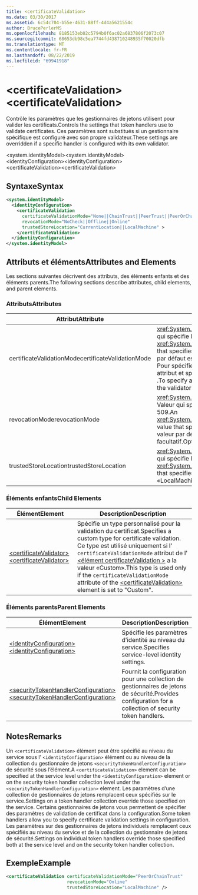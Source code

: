 ```yaml
---
title: <certificateValidation>
ms.date: 03/30/2017
ms.assetid: 6c54c704-b55e-4631-88ff-4d4a5621554c
author: BrucePerlerMS
ms.openlocfilehash: 8185153eb02c5794b0f6ac02a6837806f2073c07
ms.sourcegitcommit: 68653db98c5ea7744fd438710248935f70020dfb
ms.translationtype: MT
ms.contentlocale: fr-FR
ms.lasthandoff: 08/22/2019
ms.locfileid: "69941918"
---
```

# <a name="certificatevalidation"></a><span data-ttu-id="b1827-101">\<certificateValidation></span><span class="sxs-lookup"><span data-stu-id="b1827-101">\<certificateValidation></span></span>
<span data-ttu-id="b1827-102">Contrôle les paramètres que les gestionnaires de jetons utilisent pour valider les certificats.</span><span class="sxs-lookup"><span data-stu-id="b1827-102">Controls the settings that token handlers use to validate certificates.</span></span> <span data-ttu-id="b1827-103">Ces paramètres sont substitués si un gestionnaire spécifique est configuré avec son propre validateur.</span><span class="sxs-lookup"><span data-stu-id="b1827-103">These settings are overridden if a specific handler is configured with its own validator.</span></span>  
  
 <span data-ttu-id="b1827-104">\<system.identityModel></span><span class="sxs-lookup"><span data-stu-id="b1827-104">\<system.identityModel></span></span>  
<span data-ttu-id="b1827-105">\<identityConfiguration></span><span class="sxs-lookup"><span data-stu-id="b1827-105">\<identityConfiguration></span></span>  
<span data-ttu-id="b1827-106">\<certificateValidation></span><span class="sxs-lookup"><span data-stu-id="b1827-106">\<certificateValidation></span></span>  
  
## <a name="syntax"></a><span data-ttu-id="b1827-107">Syntaxe</span><span class="sxs-lookup"><span data-stu-id="b1827-107">Syntax</span></span>  
  
```xml  
<system.identityModel>  
  <identityConfiguration>  
    <certificateValidation  
      certificateValidationMode="None||ChainTrust||PeerTrust||PeerOrChainTrust||Custom"  
      revocationMode="NoCheck||Offline||Online"  
      trustedStoreLocation="CurrentLocation||LocalMachine" >  
    </certificateValidation>  
  </identityConfiguration>  
</system.identityModel>  
```  
  
## <a name="attributes-and-elements"></a><span data-ttu-id="b1827-108">Attributs et éléments</span><span class="sxs-lookup"><span data-stu-id="b1827-108">Attributes and Elements</span></span>  
 <span data-ttu-id="b1827-109">Les sections suivantes décrivent des attributs, des éléments enfants et des éléments parents.</span><span class="sxs-lookup"><span data-stu-id="b1827-109">The following sections describe attributes, child elements, and parent elements.</span></span>  
  
### <a name="attributes"></a><span data-ttu-id="b1827-110">Attributs</span><span class="sxs-lookup"><span data-stu-id="b1827-110">Attributes</span></span>  
  
|<span data-ttu-id="b1827-111">Attribut</span><span class="sxs-lookup"><span data-stu-id="b1827-111">Attribute</span></span>|<span data-ttu-id="b1827-112">Description</span><span class="sxs-lookup"><span data-stu-id="b1827-112">Description</span></span>|  
|---------------|-----------------|  
|<span data-ttu-id="b1827-113">certificateValidationMode</span><span class="sxs-lookup"><span data-stu-id="b1827-113">certificateValidationMode</span></span>|<span data-ttu-id="b1827-114"><xref:System.ServiceModel.Security.X509CertificateValidationMode> Valeur qui spécifie le mode de validation à utiliser pour le certificat X. 509.</span><span class="sxs-lookup"><span data-stu-id="b1827-114">An <xref:System.ServiceModel.Security.X509CertificateValidationMode> value that specifies the validation mode to use for the X.509 certificate.</span></span> <span data-ttu-id="b1827-115">La valeur par défaut est «PeerOrChainTrust».</span><span class="sxs-lookup"><span data-stu-id="b1827-115">The default value is "PeerOrChainTrust".</span></span> <span data-ttu-id="b1827-116">Pour spécifier un validateur personnalisé, affectez la valeur «Custom» à cet attribut et spécifiez le validateur à l’aide de l' [ \<élément certificateValidator >](certificatevalidator.md) .</span><span class="sxs-lookup"><span data-stu-id="b1827-116">To specify a custom validator, set this attribute to "Custom" and specify the validator using the [\<certificateValidator>](certificatevalidator.md) element.</span></span> <span data-ttu-id="b1827-117">facultatif.</span><span class="sxs-lookup"><span data-stu-id="b1827-117">Optional.</span></span>|  
|<span data-ttu-id="b1827-118">revocationMode</span><span class="sxs-lookup"><span data-stu-id="b1827-118">revocationMode</span></span>|<span data-ttu-id="b1827-119"><xref:System.Security.Cryptography.X509Certificates.X509RevocationMode> Valeur qui spécifie le mode de révocation à utiliser pour le certificat X. 509.</span><span class="sxs-lookup"><span data-stu-id="b1827-119">An <xref:System.Security.Cryptography.X509Certificates.X509RevocationMode> value that specifies the revocation mode to use for the X.509 certificate.</span></span> <span data-ttu-id="b1827-120">La valeur par défaut est «online».</span><span class="sxs-lookup"><span data-stu-id="b1827-120">The default value is "Online".</span></span> <span data-ttu-id="b1827-121">facultatif.</span><span class="sxs-lookup"><span data-stu-id="b1827-121">Optional.</span></span>|  
|<span data-ttu-id="b1827-122">trustedStoreLocation</span><span class="sxs-lookup"><span data-stu-id="b1827-122">trustedStoreLocation</span></span>|<span data-ttu-id="b1827-123"><xref:System.Security.Cryptography.X509Certificates.StoreLocation> Valeur qui spécifie le magasin de certificats X. 509.</span><span class="sxs-lookup"><span data-stu-id="b1827-123">A <xref:System.Security.Cryptography.X509Certificates.StoreLocation> value that specifies the X.509 certificate store.</span></span> <span data-ttu-id="b1827-124">La valeur par défaut est «LocalMachine».</span><span class="sxs-lookup"><span data-stu-id="b1827-124">The default value is "LocalMachine".</span></span> <span data-ttu-id="b1827-125">facultatif.</span><span class="sxs-lookup"><span data-stu-id="b1827-125">Optional.</span></span>|  
  
### <a name="child-elements"></a><span data-ttu-id="b1827-126">Éléments enfants</span><span class="sxs-lookup"><span data-stu-id="b1827-126">Child Elements</span></span>  
  
|<span data-ttu-id="b1827-127">Élément</span><span class="sxs-lookup"><span data-stu-id="b1827-127">Element</span></span>|<span data-ttu-id="b1827-128">Description</span><span class="sxs-lookup"><span data-stu-id="b1827-128">Description</span></span>|  
|-------------|-----------------|  
|[<span data-ttu-id="b1827-129">\<certificateValidator></span><span class="sxs-lookup"><span data-stu-id="b1827-129">\<certificateValidator></span></span>](certificatevalidator.md)|<span data-ttu-id="b1827-130">Spécifie un type personnalisé pour la validation du certificat.</span><span class="sxs-lookup"><span data-stu-id="b1827-130">Specifies a custom type for certificate validation.</span></span> <span data-ttu-id="b1827-131">Ce type est utilisé uniquement si l' `certificateValidationMode` attribut de l' [ \<élément certificateValidation >](certificatevalidation.md) a la valeur «Custom».</span><span class="sxs-lookup"><span data-stu-id="b1827-131">This type is used only if the `certificateValidationMode` attribute of the [\<certificateValidation>](certificatevalidation.md) element is set to "Custom".</span></span>|  
  
### <a name="parent-elements"></a><span data-ttu-id="b1827-132">Éléments parents</span><span class="sxs-lookup"><span data-stu-id="b1827-132">Parent Elements</span></span>  
  
|<span data-ttu-id="b1827-133">Élément</span><span class="sxs-lookup"><span data-stu-id="b1827-133">Element</span></span>|<span data-ttu-id="b1827-134">Description</span><span class="sxs-lookup"><span data-stu-id="b1827-134">Description</span></span>|  
|-------------|-----------------|  
|[<span data-ttu-id="b1827-135">\<identityConfiguration></span><span class="sxs-lookup"><span data-stu-id="b1827-135">\<identityConfiguration></span></span>](identityconfiguration.md)|<span data-ttu-id="b1827-136">Spécifie les paramètres d’identité au niveau du service.</span><span class="sxs-lookup"><span data-stu-id="b1827-136">Specifies service-level identity settings.</span></span>|  
|[<span data-ttu-id="b1827-137">\<securityTokenHandlerConfiguration></span><span class="sxs-lookup"><span data-stu-id="b1827-137">\<securityTokenHandlerConfiguration></span></span>](securitytokenhandlerconfiguration.md)|<span data-ttu-id="b1827-138">Fournit la configuration pour une collection de gestionnaires de jetons de sécurité.</span><span class="sxs-lookup"><span data-stu-id="b1827-138">Provides configuration for a collection of security token handlers.</span></span>|  
  
## <a name="remarks"></a><span data-ttu-id="b1827-139">Notes</span><span class="sxs-lookup"><span data-stu-id="b1827-139">Remarks</span></span>  
 <span data-ttu-id="b1827-140">Un `<certificateValidation>` élément peut être spécifié au niveau du service sous l' `<identityConfiguration>` élément ou au niveau de la collection du gestionnaire de jetons `<securityTokenHandlerConfiguration>` de sécurité sous l’élément.</span><span class="sxs-lookup"><span data-stu-id="b1827-140">A `<certificateValidation>` element can be specified at the service level under the `<identityConfiguration>` element or on the security token handler collection level under the `<securityTokenHandlerConfiguration>` element.</span></span> <span data-ttu-id="b1827-141">Les paramètres d’une collection de gestionnaires de jetons remplacent ceux spécifiés sur le service.</span><span class="sxs-lookup"><span data-stu-id="b1827-141">Settings on a token handler collection override those specified on the service.</span></span> <span data-ttu-id="b1827-142">Certains gestionnaires de jetons vous permettent de spécifier des paramètres de validation de certificat dans la configuration.</span><span class="sxs-lookup"><span data-stu-id="b1827-142">Some token handlers allow you to specify certificate validation settings in configuration.</span></span> <span data-ttu-id="b1827-143">Les paramètres sur des gestionnaires de jetons individuels remplacent ceux spécifiés au niveau du service et de la collection du gestionnaire de jetons de sécurité.</span><span class="sxs-lookup"><span data-stu-id="b1827-143">Settings on individual token handlers override those specified both at the service level and on the security token handler collection.</span></span>  
  
## <a name="example"></a><span data-ttu-id="b1827-144">Exemple</span><span class="sxs-lookup"><span data-stu-id="b1827-144">Example</span></span>  
  
```xml  
<certificateValidation certificateValidationMode="PeerOrChainTrust"  
                       revocationMode="Online"  
                       trustedStoreLocation="LocalMachine" />  
```
